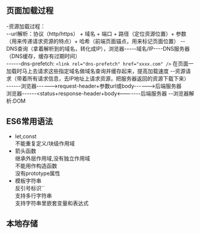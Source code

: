 ## 页面加载过程  
-资源加载过程：   
--url解析：协议（http/https） + 域名 + 端口 + 路径（定位资源位置）+ 参数（用来传递请求资源的特点）+ 哈希（前端页面锚点，用来标记页面位置）
--DNS查询（拿着解析到的域名，转化成IP），浏览器-----域名/IP----DNS服务器（DNS缓存，缓存有过期时间）  
------dns-prefetch: `<link rel="dns-prefetch" href="xxxx.com" />` 在页面一加载时马上去请求这些指定域名做域名查询并缓存起来，提高加载速度
--资源请求（带着所有请求信息，去IP地址上请求资源，把服务器返回的资源下载下来）  
------浏览器------>request-header+参数url或body------>后端服务器  
			浏览器------<status+response-header+body<-------后端服务器
--浏览器解析:DOM


## ES6常用语法   
- let,const   
	不能重复定义/块级作用域    
- 箭头函数   
	继承外层作用域,没有独立作用域   
	不能用作构造函数   
	没有prototype属性  
- 模板字符串  
	反引号标识``  
	支持多行字符串  
	支持字符串里嵌套变量和表达式   

  

  

## 本地存储  
